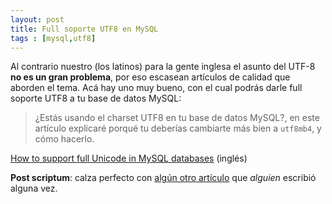 ```yaml
---
layout: post
title: Full soporte UTF8 en MySQL
tags : [mysql,utf8]
--- 
```


Al contrario nuestro (los latinos) para la gente inglesa el asunto del UTF-8 __no es un gran problema__, por eso escasean artículos de calidad que aborden el tema. Acá hay uno muy bueno, con el cual podrás darle full soporte UTF8 a tu base de datos MySQL:

 > ¿Estás usando el charset UTF8 en tu base de datos MySQL?, en este artículo explicaré porqué tu deberías cambiarte más bien a `utf8mb4`,  y cómo hacerlo. 

[How to support full Unicode in MySQL databases](<http://mathiasbynens.be/notes/mysql-utf8mb4>) (inglés)

**Post scriptum**: calza perfecto con [algún otro artículo](<http://v3.juque.cl/weblog/2006/01/25/ascii-unicode-utf8-y-la-iatarnaaianalizaaian-parte-i.html>) que _alguien_ escribió alguna vez.
